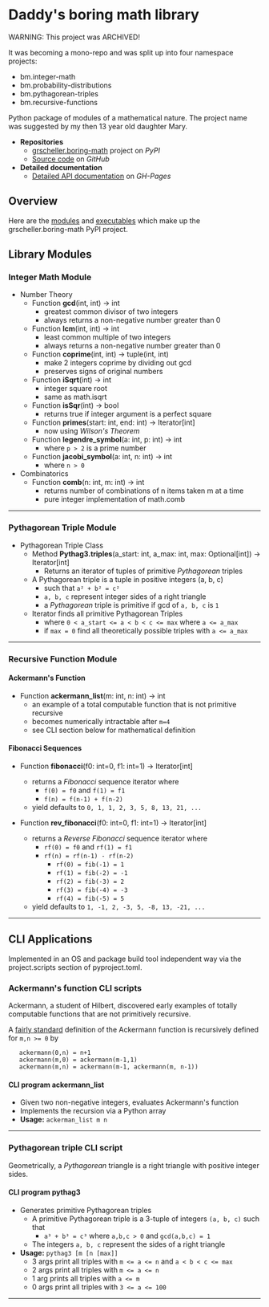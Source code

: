 # Daddy's boring math library

WARNING: This project was ARCHIVED!

It was becoming a mono-repo and was split up into four namespace
projects:

* bm.integer-math
* bm.probability-distributions
* bm.pythagorean-triples
* bm.recursive-functions

Python package of modules of a mathematical nature. The project
name was suggested by my then 13 year old daughter Mary.

* **Repositories**
  * [grscheller.boring-math][1] project on *PyPI*
  * [Source code][2] on *GitHub*
* **Detailed documentation**
  * [Detailed API documentation][3] on *GH-Pages*

## Overview

Here are the [modules](#library-modules) and
[executables](#cli-applications) which make up the
grscheller.boring-math PyPI project.

## Library Modules

### Integer Math Module

* Number Theory
  * Function **gcd**(int, int) -> int
    * greatest common divisor of two integers
    * always returns a non-negative number greater than 0
  * Function **lcm**(int, int) -> int
    * least common multiple of two integers
    * always returns a non-negative number greater than 0
  * Function **coprime**(int, int) -> tuple(int, int)
    * make 2 integers coprime by dividing out gcd
    * preserves signs of original numbers
  * Function **iSqrt**(int) -> int
    * integer square root
    * same as math.isqrt
  * Function **isSqr**(int) -> bool
    * returns true if integer argument is a perfect square
  * Function **primes**(start: int, end: int) -> Iterator[int]
    * now using *Wilson's Theorem*
  * Function **legendre_symbol**(a: int, p: int) -> int
    * where `p > 2` is a prime number
  * Function **jacobi_symbol**(a: int, n: int) -> int
    * where `n > 0`
* Combinatorics
  * Function **comb**(n: int, m: int) -> int
    * returns number of combinations of n items taken m at a time
    * pure integer implementation of math.comb

---

### Pythagorean Triple Module

* Pythagorean Triple Class
  * Method **Pythag3.triples**(a_start: int, a_max: int, max: Optional[int]) -> Iterator[int]
    * Returns an iterator of tuples of primitive *Pythagorean* triples
  * A Pythagorean triple is a tuple in positive integers (a, b, c)
    * such that `a² + b² = c²`
    * `a, b, c` represent integer sides of a right triangle
    * a *Pythagorean* triple is primitive if gcd of `a, b, c` is `1`
  * Iterator finds all primitive Pythagorean Triples
    * where `0 < a_start <= a < b < c <= max` where `a <= a_max`
    * if `max = 0` find all theoretically possible triples with `a <= a_max`

---

### Recursive Function Module

#### Ackermann's Function

* Function **ackermann_list**(m: int, n: int) -> int
  * an example of a total computable function that is not primitive recursive
  * becomes numerically intractable after `m=4`
  * see CLI section below for mathematical definition

#### Fibonacci Sequences

* Function **fibonacci**(f0: int=0, f1: int=1) -> Iterator[int]
  * returns a *Fibonacci* sequence iterator where
    * `f(0) = f0` and `f(1) = f1`
    * `f(n) = f(n-1) + f(n-2)`
  * yield defaults to `0, 1, 1, 2, 3, 5, 8, 13, 21, ...`

* Function **rev_fibonacci**(f0: int=0, f1: int=1) -> Iterator[int]
  * returns a *Reverse Fibonacci* sequence iterator where
    * `rf(0) = f0` and `rf(1) = f1`
    * `rf(n) = rf(n-1) - rf(n-2)`
      * `rf(0) = fib(-1) = 1`
      * `rf(1) = fib(-2) = -1`
      * `rf(2) = fib(-3) = 2`
      * `rf(3) = fib(-4) = -3`
      * `rf(4) = fib(-5) = 5`
  * yield defaults to `1, -1, 2, -3, 5, -8, 13, -21, ...`

---

## CLI Applications

Implemented in an OS and package build tool independent way via the
project.scripts section of pyproject.toml.

### Ackermann's function CLI scripts

Ackermann, a student of Hilbert, discovered early examples of totally
computable functions that are not primitively recursive.

A [fairly standard][4] definition of the Ackermann function is
recursively defined for `m,n >= 0` by

```
   ackermann(0,n) = n+1
   ackermann(m,0) = ackermann(m-1,1)
   ackermann(m,n) = ackermann(m-1, ackermann(m, n-1))
```

#### CLI program **ackermann_list**

* Given two non-negative integers, evaluates Ackermann's function
* Implements the recursion via a Python array
* **Usage:** `ackerman_list m n`

---

### Pythagorean triple CLI script

Geometrically, a *Pythagorean* triangle is a right triangle with
positive integer sides.

#### CLI program **pythag3**

* Generates primitive Pythagorean triples
  * A primitive Pythagorean triple is a 3-tuple of integers `(a, b, c)` such that
    * `a³ + b³ = c³` where `a,b,c > 0` and `gcd(a,b,c) = 1`
  * The integers `a, b, c` represent the sides of a right triangle
* **Usage:** `pythag3 [m [n [max]]`
  * 3 args print all triples with `m <= a <= n` and `a < b < c <= max`
  * 2 args print all triples with `m <= a <= n`
  * 1 arg prints all triples with `a <= m`
  * 0 args print all triples with `3 <= a <= 100`

---

[1]: https://pypi.org/project/grscheller.boring-math/
[2]: https://github.com/grscheller/boring-math/
[3]: https://grscheller.github.io/grscheller-pypi-namespace-docs/boring-math/
[4]: https://mathworld.wolfram.com/AckermannFunction.html
